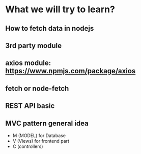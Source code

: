 # What we will try to learn?

## How to fetch data in nodejs 
## 3rd party module
## axios module: https://www.npmjs.com/package/axios
## fetch or node-fetch
## REST API basic
## MVC pattern general idea
- M (MODEL) for Database
- V (Views) for frontend part
- C (controllers) 



 